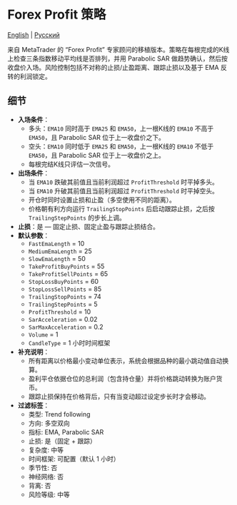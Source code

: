 # Forex Profit 策略
[English](README.md) | [Русский](README_ru.md)

来自 MetaTrader 的 “Forex Profit” 专家顾问的移植版本。策略在每根完成的K线上检查三条指数移动平均线是否排列，并用 Parabolic SAR 做趋势确认，然后按收盘价入场。风险控制包括不对称的止损/止盈距离、跟踪止损以及基于 EMA 反转的利润锁定。

## 细节

- **入场条件**：
  - 多头：`EMA10` 同时高于 `EMA25` 和 `EMA50`，上一根K线的 `EMA10` 不高于 `EMA50`，且 Parabolic SAR 位于上一收盘价之下。
  - 空头：`EMA10` 同时低于 `EMA25` 和 `EMA50`，上一根K线的 `EMA10` 不低于 `EMA50`，且 Parabolic SAR 位于上一收盘价之上。
  - 每根完结K线只评估一次信号。
- **出场条件**：
  - 当 `EMA10` 跌破其前值且当前利润超过 `ProfitThreshold` 时平掉多头。
  - 当 `EMA10` 升破其前值且当前利润超过 `ProfitThreshold` 时平掉空头。
  - 开仓时同时设置止损和止盈（多空使用不同的距离）。
  - 价格朝有利方向运行 `TrailingStopPoints` 后启动跟踪止损，之后按 `TrailingStepPoints` 的步长上调。
- **止损**：是 — 固定止损、固定止盈与跟踪止损结合。
- **默认参数**：
  - `FastEmaLength` = 10
  - `MediumEmaLength` = 25
  - `SlowEmaLength` = 50
  - `TakeProfitBuyPoints` = 55
  - `TakeProfitSellPoints` = 65
  - `StopLossBuyPoints` = 60
  - `StopLossSellPoints` = 85
  - `TrailingStopPoints` = 74
  - `TrailingStepPoints` = 5
  - `ProfitThreshold` = 10
  - `SarAcceleration` = 0.02
  - `SarMaxAcceleration` = 0.2
  - `Volume` = 1
  - `CandleType` = 1 小时时间框架
- **补充说明**：
  - 所有距离以价格最小变动单位表示，系统会根据品种的最小跳动值自动换算。
  - 盈利平仓依据仓位的总利润（包含持仓量）并将价格跳动转换为账户货币。
  - 跟踪止损保持在价格背后，只有当变动超过设定步长时才会移动。
- **过滤标签**：
  - 类型: Trend following
  - 方向: 多空双向
  - 指标: EMA, Parabolic SAR
  - 止损: 是（固定 + 跟踪）
  - 复杂度: 中等
  - 时间框架: 可配置（默认 1 小时）
  - 季节性: 否
  - 神经网络: 否
  - 背离: 否
  - 风险等级: 中等
